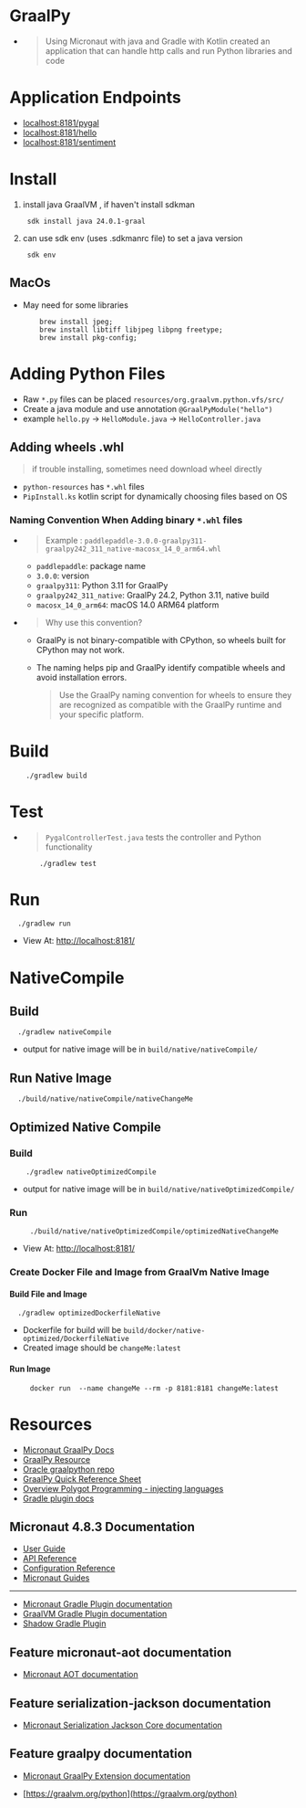 # GraalPy

- > Using Micronaut with java and Gradle with Kotlin created an application that can handle http calls and
  > run Python libraries and code

# Application Endpoints

- [localhost:8181/pygal](http://localhost:8181/pygal )
- [localhost:8181/hello](http://localhost:8181/hello )
- [localhost:8181/sentiment](http://localhost:8181/sentiment)

# Install

1) install java GraalVM , if haven't install sdkman
   ```shell
    sdk install java 24.0.1-graal
   ```
2) can use sdk env (uses .sdkmanrc file) to set a java version
   ```shell
    sdk env
   ```

## MacOs

- May need for some libraries
    ```shell
        brew install jpeg;
        brew install libtiff libjpeg libpng freetype;
        brew install pkg-config;
    ```

# Adding Python Files

- Raw `*.py` files can be placed `resources/org.graalvm.python.vfs/src/`
- Create a java module and use annotation `@GraalPyModule("hello")`
- example `hello.py` -> `HelloModule.java` -> `HelloController.java`

## Adding wheels .whl

> if trouble installing, sometimes need download wheel directly

- `python-resources` has `*.whl` files
- `PipInstall.ks` kotlin script for dynamically choosing files based on OS

### Naming Convention When Adding binary `*.whl` files

- > Example : `paddlepaddle-3.0.0-graalpy311-graalpy242_311_native-macosx_14_0_arm64.whl`

    - `paddlepaddle`: package name
    - `3.0.0`: version
    - `graalpy311`: Python 3.11 for GraalPy
    - `graalpy242_311_native`: GraalPy 24.2, Python 3.11, native build
    - `macosx_14_0_arm64`: macOS 14.0 ARM64 platform

- > Why use this convention?

    - GraalPy is not binary-compatible with CPython, so wheels built for CPython may not work.
    - The naming helps pip and GraalPy identify compatible wheels and avoid installation errors.

      > Use the GraalPy naming convention for wheels to ensure they are recognized as compatible with the GraalPy runtime and your specific platform.

# Build

  ```shell
      ./gradlew build
  ```

# Test

- > `PygalControllerTest.java` tests the controller and Python functionality

    ```shell
        ./gradlew test
    ```

# Run

  ```shell
    ./gradlew run
  ```

- View At: [http://localhost:8181/ ](http://localhost:8181/ )

# NativeCompile

## Build

  ```shell
    ./gradlew nativeCompile
  ```

- output for native image will be in ```build/native/nativeCompile/```

## Run Native Image

  ```shell
    ./build/native/nativeCompile/nativeChangeMe
  ```

## Optimized Native Compile

### Build

```shell
    ./gradlew nativeOptimizedCompile
```

- output for native image will be in ```build/native/nativeOptimizedCompile/```

### Run

   ```shell
        ./build/native/nativeOptimizedCompile/optimizedNativeChangeMe
   ```

- View At: [http://localhost:8181/ ](http://localhost:8181/ )

### Create Docker File and Image from GraalVm Native Image

#### Build File and Image

   ```shell
     ./gradlew optimizedDockerfileNative
   ```

- Dockerfile for build will be `build/docker/native-optimized/DockerfileNative`
- Created image should be `changeMe:latest`

#### Run Image

   ```shell
        docker run  --name changeMe --rm -p 8181:8181 changeMe:latest
   ```

# Resources

- [Micronaut GraalPy Docs](https://micronaut-projects.github.io/micronaut-graal-languages/latest/guide/)
- [GraalPy Resource](https://www.graalvm.org/python/)
- [Oracle graalpython repo](https://github.com/oracle/graalpython?tab=readme-ov-file)
- [GraalPy Quick Reference Sheet](https://www.graalvm.org/uploads/quick-references/GraalPy_v1/quick-reference-graalpy-v1(eu_a4).pdf)
- [Overview Polygot Programming - injecting languages](https://www.graalvm.org/latest/reference-manual/polyglot-programming/)
- [Gradle plugin docs](https://github.com/oracle/graalpython/blob/master/docs/user/Embedding-Build-Tools.md#graalPy-gradle-plugin)

## Micronaut 4.8.3 Documentation

- [User Guide](https://docs.micronaut.io/4.8.3/guide/index.html)
- [API Reference](https://docs.micronaut.io/4.8.3/api/index.html)
- [Configuration Reference](https://docs.micronaut.io/4.8.3/guide/configurationreference.html)
- [Micronaut Guides](https://guides.micronaut.io/index.html)

---

- [Micronaut Gradle Plugin documentation](https://micronaut-projects.github.io/micronaut-gradle-plugin/latest/)
- [GraalVM Gradle Plugin documentation](https://graalvm.github.io/native-build-tools/latest/gradle-plugin.html)
- [Shadow Gradle Plugin](https://gradleup.com/shadow/)

## Feature micronaut-aot documentation

- [Micronaut AOT documentation](https://micronaut-projects.github.io/micronaut-aot/latest/guide/)

## Feature serialization-jackson documentation

- [Micronaut Serialization Jackson Core documentation](https://micronaut-projects.github.io/micronaut-serialization/latest/guide/)

## Feature graalpy documentation

- [Micronaut GraalPy Extension documentation](https://micronaut-projects.github.io/micronaut-graal-languages/latest/guide/)

- [https://graalvm.org/python](https://graalvm.org/python)



